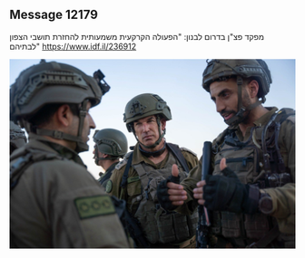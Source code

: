 ## Message 12179

מפקד פצ"ן בדרום לבנון:
"הפעולה הקרקעית משמעותית להחזרת תושבי הצפון לבתיהם"
https://www.idf.il/236912

![Photo](12179/12179_photo.jpg)
